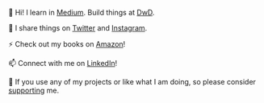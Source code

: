 <!--
**pdrm83/pdrm83** is a ✨ _special_ ✨ repository because its `README.md` (this file) appears on your GitHub profile.

Here are some ideas to get you started:

- 🔭 I’m currently working on ...
- 🌱 I’m currently learning ...
- 👯 I’m looking to collaborate on ...
- 🤔 I’m looking for help with ...
- 💬 Ask me about ...
- 📫 How to reach me: ...
- 😄 Pronouns: ...
- ⚡ Fun fact: ...
-->

👋 Hi! I learn in [Medium](https://pedram-ataee.medium.com/). Build things at [DwD](https://github.com/Dance-with-Data-DwD).  

💛 I share things on [Twitter](https://twitter.com/pedram_ataee) and [Instagram](https://www.instagram.com/pedram.ataee/).

⚡ Check out my books on [Amazon](https://www.amazon.com/dp/B08P5LJFB9?binding=kindle_edition&ref=dbs_dp_rwt_sb_tukn)!

📫 Connect with me on [LinkedIn](https://www.linkedin.com/in/pedrama/)!

🔭 If you use any of my projects or like what I am doing, so please consider [supporting](https://github.com/sponsors/pdrm83) me. 


